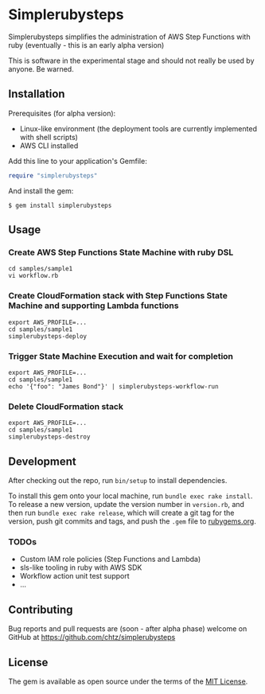 # Simplerubysteps

Simplerubysteps simplifies the administration of AWS Step Functions with ruby (eventually - this is an early alpha version)

This is software in the experimental stage and should not really be used by anyone. Be warned.

## Installation

Prerequisites (for alpha version):
* Linux-like environment (the deployment tools are currently implemented with shell scripts)
* AWS CLI installed

Add this line to your application's Gemfile:

```ruby
require "simplerubysteps"
```

And install the gem:

    $ gem install simplerubysteps

## Usage

### Create AWS Step Functions State Machine with ruby DSL

```
cd samples/sample1
vi workflow.rb
```

### Create CloudFormation stack with Step Functions State Machine and supporting Lambda functions

```
export AWS_PROFILE=...
cd samples/sample1
simplerubysteps-deploy
```

### Trigger State Machine Execution and wait for completion

```
export AWS_PROFILE=...          
cd samples/sample1
echo '{"foo": "James Bond"}' | simplerubysteps-workflow-run
```

### Delete CloudFormation stack

```
export AWS_PROFILE=...
cd samples/sample1
simplerubysteps-destroy
```

## Development

After checking out the repo, run `bin/setup` to install dependencies. 

To install this gem onto your local machine, run `bundle exec rake install`. To release a new version, update the version number in `version.rb`, and then run `bundle exec rake release`, which will create a git tag for the version, push git commits and tags, and push the `.gem` file to [rubygems.org](https://rubygems.org).

### TODOs

* Custom IAM role policies (Step Functions and Lambda)
* sls-like tooling in ruby with AWS SDK
* Workflow action unit test support
* ...

## Contributing

Bug reports and pull requests are (soon - after alpha phase) welcome on GitHub at https://github.com/chtz/simplerubysteps

## License

The gem is available as open source under the terms of the [MIT License](https://opensource.org/licenses/MIT).

